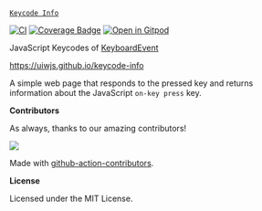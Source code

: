 [`Keycode Info`](https://uiwjs.github.io/keycode-info)

[![CI](https://github.com/uiwjs/keycode-info/actions/workflows/ci.yml/badge.svg)](https://github.com/uiwjs/keycode-info/actions/workflows/ci.yml)
[![Coverage Badge](https://uiwjs.github.io/keycode-info/badges.svg)](https://uiwjs.github.io/keycode-info/lcov-report/)
[![Open in Gitpod](https://shields.io/badge/Open%20in-Gitpod-green?logo=Gitpod)](https://gitpod.io/#https://github.com/uiwjs/keycode-info)

JavaScript Keycodes of [KeyboardEvent](https://developer.mozilla.org/en-US/docs/Web/API/KeyboardEvent)

https://uiwjs.github.io/keycode-info

A simple web page that responds to the pressed key and returns information about the JavaScript `on-key press` key.

**Contributors**

As always, thanks to our amazing contributors!

<a href="https://github.com/uiwjs/keycode-info/graphs/contributors">
  <img src="https://uiwjs.github.io/keycode-info/CONTRIBUTORS.svg" />
</a>

Made with [github-action-contributors](https://github.com/jaywcjlove/github-action-contributors).

**License**

Licensed under the MIT License.